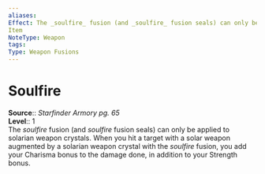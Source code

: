 ```yaml
---
aliases: 
Effect: The _soulfire_ fusion (and _soulfire_ fusion seals) can only be applied to solarian weapon crystals. When you hit a target with a solar weapon augmented by a solarian weapon crystal with the _soulfire_ fusion, you add your Charisma bonus to the damage done, in addition to your Strength bonus.
Item
NoteType: Weapon
tags: 
Type: Weapon Fusions
---
```


# Soulfire

**Source**:: _Starfinder Armory pg. 65_  
**Level**:: 1  
The _soulfire_ fusion (and _soulfire_ fusion seals) can only be applied to solarian weapon crystals. When you hit a target with a solar weapon augmented by a solarian weapon crystal with the _soulfire_ fusion, you add your Charisma bonus to the damage done, in addition to your Strength bonus.

